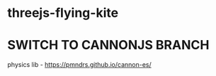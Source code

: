 # threejs-flying-kite
# SWITCH TO CANNONJS BRANCH
physics lib - https://pmndrs.github.io/cannon-es/

